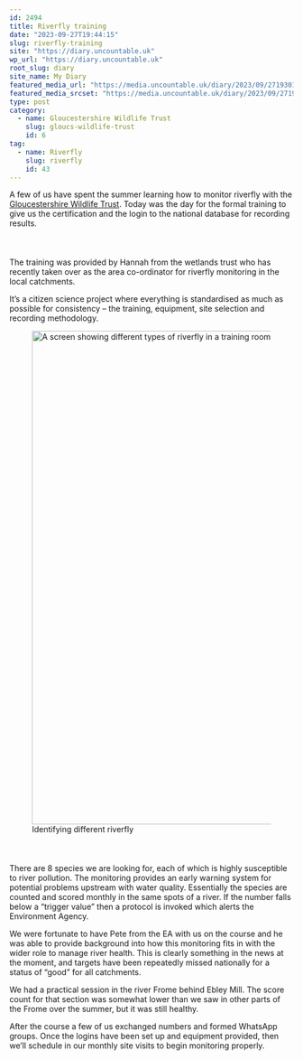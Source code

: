 ```yaml
---
id: 2494
title: Riverfly training
date: "2023-09-27T19:44:15"
slug: riverfly-training
site: "https://diary.uncountable.uk"
wp_url: "https://diary.uncountable.uk"
root_slug: diary
site_name: My Diary
featured_media_url: "https://media.uncountable.uk/diary/2023/09/27193012/IMG20230927115432.webp"
featured_media_srcset: "https://media.uncountable.uk/diary/2023/09/27193012/IMG20230927115432-300x184.webp 300w, https://media.uncountable.uk/diary/2023/09/27193012/IMG20230927115432-1024x628.webp 1024w, https://media.uncountable.uk/diary/2023/09/27193012/IMG20230927115432-150x150.webp 150w, https://media.uncountable.uk/diary/2023/09/27193012/IMG20230927115432-640x392.webp 640w, https://media.uncountable.uk/diary/2023/09/27193012/IMG20230927115432.webp 2000w"
type: post
category:
  - name: Gloucestershire Wildlife Trust
    slug: gloucs-wildlife-trust
    id: 6
tag:
  - name: Riverfly
    slug: riverfly
    id: 43
---
```



<p>A few of us have spent the summer learning how to monitor riverfly with the <a href="https://www.gloucestershirewildlifetrust.co.uk/volunteer">Gloucestershire Wildlife Trust</a>.  Today was the day for the formal training to give us the certification and the login to the national database for recording results.</p>


<style>.kb-row-layout-id2494_2c673f-c1 > .kt-row-column-wrap{align-content:start;}:where(.kb-row-layout-id2494_2c673f-c1 > .kt-row-column-wrap) > .wp-block-kadence-column{justify-content:start;}.kb-row-layout-id2494_2c673f-c1 > .kt-row-column-wrap{column-gap:var(--global-kb-gap-md, 2rem);row-gap:var(--global-kb-gap-md, 2rem);padding-top:var(--global-kb-spacing-sm, 1.5rem);padding-bottom:var(--global-kb-spacing-sm, 1.5rem);grid-template-columns:repeat(2, minmax(0, 1fr));}.kb-row-layout-id2494_2c673f-c1 > .kt-row-layout-overlay{opacity:0.30;}@media all and (max-width: 1024px){.kb-row-layout-id2494_2c673f-c1 > .kt-row-column-wrap{grid-template-columns:repeat(2, minmax(0, 1fr));}}@media all and (max-width: 767px){.kb-row-layout-id2494_2c673f-c1 > .kt-row-column-wrap{grid-template-columns:minmax(0, 1fr);}.kb-row-layout-id2494_2c673f-c1 > .kt-row-column-wrap > .wp-block-kadence-column:nth-of-type(1){order:2;}.kb-row-layout-id2494_2c673f-c1 > .kt-row-column-wrap > .wp-block-kadence-column:nth-of-type(2){order:1;}.kb-row-layout-id2494_2c673f-c1 > .kt-row-column-wrap > .wp-block-kadence-column:nth-of-type(3){order:12;}.kb-row-layout-id2494_2c673f-c1 > .kt-row-column-wrap > .wp-block-kadence-column:nth-of-type(4){order:11;}.kb-row-layout-id2494_2c673f-c1 > .kt-row-column-wrap > .wp-block-kadence-column:nth-of-type(5){order:22;}.kb-row-layout-id2494_2c673f-c1 > .kt-row-column-wrap > .wp-block-kadence-column:nth-of-type(6){order:21;}.kb-row-layout-id2494_2c673f-c1 > .kt-row-column-wrap > .wp-block-kadence-column:nth-of-type(7){order:32;}.kb-row-layout-id2494_2c673f-c1 > .kt-row-column-wrap > .wp-block-kadence-column:nth-of-type(8){order:31;}}</style><div class="kb-row-layout-wrap kb-row-layout-id2494_2c673f-c1 alignnone wp-block-kadence-rowlayout"><div class="kt-row-column-wrap kt-has-2-columns kt-row-layout-equal kt-tab-layout-inherit kt-mobile-layout-row kt-row-valign-top">
<style>.kadence-column2494_a34b75-18 > .kt-inside-inner-col,.kadence-column2494_a34b75-18 > .kt-inside-inner-col:before{border-top-left-radius:0px;border-top-right-radius:0px;border-bottom-right-radius:0px;border-bottom-left-radius:0px;}.kadence-column2494_a34b75-18 > .kt-inside-inner-col{column-gap:var(--global-kb-gap-sm, 1rem);}.kadence-column2494_a34b75-18 > .kt-inside-inner-col{flex-direction:column;}.kadence-column2494_a34b75-18 > .kt-inside-inner-col > .aligncenter{width:100%;}.kadence-column2494_a34b75-18 > .kt-inside-inner-col:before{opacity:0.3;}.kadence-column2494_a34b75-18{position:relative;}@media all and (max-width: 1024px){.kadence-column2494_a34b75-18 > .kt-inside-inner-col{flex-direction:column;justify-content:center;}}@media all and (max-width: 767px){.kadence-column2494_a34b75-18 > .kt-inside-inner-col{flex-direction:column;justify-content:center;}}</style>
<div class="wp-block-kadence-column kadence-column2494_a34b75-18"><div class="kt-inside-inner-col">
<p>The training was provided by Hannah from the wetlands trust who has recently taken over as the area co-ordinator for riverfly monitoring in the local catchments.</p>



<p>It&#8217;s a citizen science project where everything is standardised as much as possible for consistency &#8211; the training, equipment, site selection and recording methodology.</p>
</div></div>


<style>.kadence-column2494_d8d4e2-47 > .kt-inside-inner-col,.kadence-column2494_d8d4e2-47 > .kt-inside-inner-col:before{border-top-left-radius:0px;border-top-right-radius:0px;border-bottom-right-radius:0px;border-bottom-left-radius:0px;}.kadence-column2494_d8d4e2-47 > .kt-inside-inner-col{column-gap:var(--global-kb-gap-sm, 1rem);}.kadence-column2494_d8d4e2-47 > .kt-inside-inner-col{flex-direction:column;}.kadence-column2494_d8d4e2-47 > .kt-inside-inner-col > .aligncenter{width:100%;}.kadence-column2494_d8d4e2-47 > .kt-inside-inner-col:before{opacity:0.3;}.kadence-column2494_d8d4e2-47{position:relative;}@media all and (max-width: 1024px){.kadence-column2494_d8d4e2-47 > .kt-inside-inner-col{flex-direction:column;justify-content:center;}}@media all and (max-width: 767px){.kadence-column2494_d8d4e2-47 > .kt-inside-inner-col{flex-direction:column;justify-content:center;}}</style>
<div class="wp-block-kadence-column kadence-column2494_d8d4e2-47"><div class="kt-inside-inner-col">
<figure class="wp-block-image size-large"><img loading="lazy" decoding="async" width="1024" height="874" src="https://media.uncountable.uk/diary/2023/09/27193013/IMG20230927100124-1024x874.webp" alt="A screen showing different types of riverfly in a training room" class="wp-image-2496" srcset="https://media.uncountable.uk/diary/2023/09/27193013/IMG20230927100124-1024x874.webp 1024w, https://media.uncountable.uk/diary/2023/09/27193013/IMG20230927100124-300x256.webp 300w, https://media.uncountable.uk/diary/2023/09/27193013/IMG20230927100124-640x547.webp 640w, https://media.uncountable.uk/diary/2023/09/27193013/IMG20230927100124.webp 2000w" sizes="auto, (max-width: 1024px) 100vw, 1024px" /><figcaption class="wp-element-caption">Identifying different riverfly</figcaption></figure>
</div></div>

</div></div>


<p>There are 8 species we are looking for, each of which is highly susceptible to river pollution.  The monitoring provides an early warning system for potential problems upstream with water quality.  Essentially the species are counted and scored monthly in the same spots of a river.  If the number falls below a &#8220;trigger value&#8221; then a protocol is invoked which alerts the Environment Agency.</p>



<p>We were fortunate to have Pete from the EA with us on the course and he was able to provide background into how this monitoring fits in with the wider role to manage river health.  This is clearly something in the news at the moment, and targets have been repeatedly missed nationally for a status of &#8220;good&#8221; for all catchments.  </p>



<p>We had a practical session in the river Frome behind Ebley Mill.  The score count for that section was somewhat lower than we saw in other parts of the Frome over the summer, but it was still healthy.</p>



<p>After the course a few of us exchanged numbers and formed WhatsApp groups.  Once the logins have been set up and equipment provided, then we&#8217;ll schedule in our monthly site visits to begin monitoring properly.</p>
